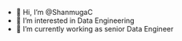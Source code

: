 - 👋 Hi, I’m @ShanmugaC
- 👀 I’m interested in Data Engineering
- 🌱 I’m currently working as senior Data Engineer
<!---
ShanmugaC/ShanmugaC is a ✨ special ✨ repository because its `README.md` (this file) appears on your GitHub profile.
You can click the Preview link to take a look at your changes.
--->
